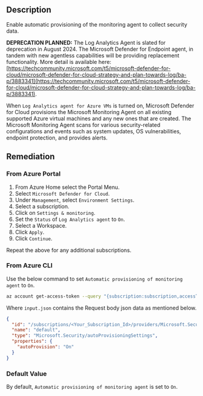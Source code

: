 ## Description

Enable automatic provisioning of the monitoring agent to collect security data.

**DEPRECATION PLANNED:** The Log Analytics Agent is slated for deprecation in August 2024. The Microsoft Defender for Endpoint agent, in tandem with new agentless capabilities will be providing replacement functionality. More detail is available here: [https://techcommunity.microsoft.com/t5/microsoft-defender-for-cloud/microsoft-defender-for-cloud-strategy-and-plan-towards-log/ba-p/3883341](https://techcommunity.microsoft.com/t5/microsoft-defender-for-cloud/microsoft-defender-for-cloud-strategy-and-plan-towards-log/ba-p/3883341).

When `Log Analytics agent for Azure VMs` is turned on, Microsoft Defender for Cloud provisions the Microsoft Monitoring Agent on all existing supported Azure virtual machines and any new ones that are created. The Microsoft Monitoring Agent scans for various security-related configurations and events such as system updates, OS vulnerabilities, endpoint protection, and provides alerts.

## Remediation

### From Azure Portal

1. From Azure Home select the Portal Menu.
2. Select `Microsoft Defender for Cloud`.
3. Under `Management`, select `Environment Settings`.
4. Select a subscription.
5. Click on `Settings & monitoring`.
6. Set the `Status` of `Log Analytics agent` to `On`.
7. Select a Workspace.
8. Click `Apply`.
9. Click `Continue`.

Repeat the above for any additional subscriptions.

### From Azure CLI

Use the below command to set `Automatic provisioning of monitoring agent` to `On`.

```bash
az account get-access-token --query "{subscription:subscription,accessToken:accessToken}" --out tsv | xargs -L1 bash -c 'curl -X PUT -H "Authorization: Bearer $1" -H "Content-Type: application/json" https://management.azure.com/subscriptions/subscriptionID/providers/Microsoft.Security/autoProvisioningSettings/default?api-version=2017-08-01-preview -d@"input.json"'
```

Where `input.json` contains the Request body json data as mentioned below.

```json
{
  "id": "/subscriptions/<Your_Subscription_Id>/providers/Microsoft.Security/autoProvisioningSettings/default",
  "name": "default",
  "type": "Microsoft.Security/autoProvisioningSettings",
  "properties": {
    "autoProvision": "On"
  }
}
```

### Default Value

By default, `Automatic provisioning of monitoring agent` is set to `On`.
